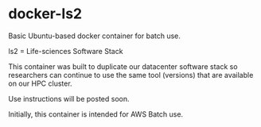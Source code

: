 # docker-ls2
Basic Ubuntu-based docker container for batch use.

ls2 = Life-sciences Software Stack

This container was built to duplicate our datacenter software stack so researchers can continue to use the same tool (versions) that are available on our HPC cluster.

Use instructions will be posted soon.

Initially, this container is intended for AWS Batch use.

